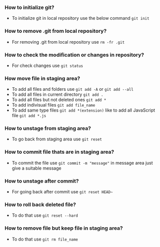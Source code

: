### How to initialize git?
- To initialize git in local repository use the below command
    `git init`


### How to remove .git from local repository?
- For removing .git from local repository use `rm -fr .git`


### How to check the modification or changes in repository?
- For check changes use `git status`


### How move file in staging area?
- To add all files and folders use `git add -A` or `git add --all`
- To add all files in current directory `git add .`
- To add all files but not deleted ones `git add *`
- To add indivisual files `git add file_name`
- To add same type files `git add *(extension)` like to add all JavaScript file `git add *.js`

### How to unstage from staging area?
- To go back from staging area use `git reset`

### How to commit file thats are in staging area?
- To commit the file use `git commit -m "message"` in message area just give a suitable message

### How to unstage after commit?
- For going back after commit use `git reset HEAD~`

### How to roll back deleted file?
- To do that use `git reset --hard`

### How to remove file but keep file in staging area?
- To do that use `git rm file_name`
